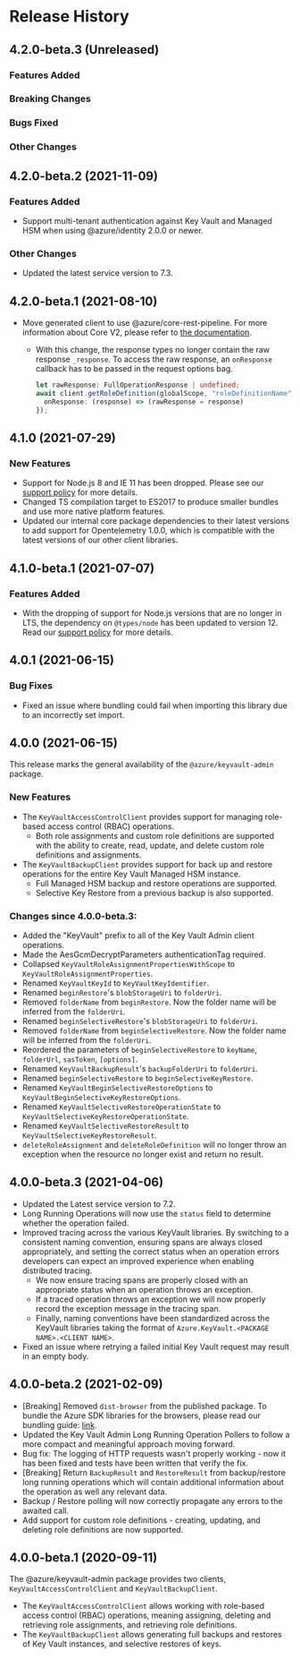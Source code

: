 # Release History

## 4.2.0-beta.3 (Unreleased)

### Features Added

### Breaking Changes

### Bugs Fixed

### Other Changes

## 4.2.0-beta.2 (2021-11-09)

### Features Added

- Support multi-tenant authentication against Key Vault and Managed HSM when using @azure/identity 2.0.0 or newer.

### Other Changes

- Updated the latest service version to 7.3.

## 4.2.0-beta.1 (2021-08-10)

- Move generated client to use @azure/core-rest-pipeline. For more information about Core V2, please refer to [the documentation](https://github.com/Azure/azure-sdk-for-js/tree/main/sdk/core#core-v1-and-core-v2).

  - With this change, the response types no longer contain the raw response `_response`. To access the raw response, an `onResponse` callback has to be passed in the request options bag.

    ```typescript
    let rawResponse: FullOperationResponse | undefined;
    await client.getRoleDefinition(globalScope, "roleDefinitionName", {
      onResponse: (response) => (rawResponse = response)
    });
    ```

## 4.1.0 (2021-07-29)

### New Features

- Support for Node.js 8 and IE 11 has been dropped. Please see our [support policy](https://github.com/Azure/azure-sdk-for-js/blob/main/SUPPORT.md) for more details.
- Changed TS compilation target to ES2017 to produce smaller bundles and use more native platform features.
- Updated our internal core package dependencies to their latest versions to add support for Opentelemetry 1.0.0, which is compatible with the latest versions of our other client libraries.

## 4.1.0-beta.1 (2021-07-07)

### Features Added

- With the dropping of support for Node.js versions that are no longer in LTS, the dependency on `@types/node` has been updated to version 12. Read our [support policy](https://github.com/Azure/azure-sdk-for-js/blob/main/SUPPORT.md) for more details.

## 4.0.1 (2021-06-15)

### Bug Fixes

- Fixed an issue where bundling could fail when importing this library due to an incorrectly set import.

## 4.0.0 (2021-06-15)

This release marks the general availability of the `@azure/keyvault-admin` package.

### New Features

- The `KeyVaultAccessControlClient` provides support for managing role-based access control (RBAC) operations.
  - Both role assignments and custom role definitions are supported with the ability to create, read, update, and delete custom role definitions and assignments.
- The `KeyVaultBackupClient` provides support for back up and restore operations for the entire Key Vault Managed HSM instance.
  - Full Managed HSM backup and restore operations are supported.
  - Selective Key Restore from a previous backup is also supported.

### Changes since 4.0.0-beta.3:

- Added the "KeyVault" prefix to all of the Key Vault Admin client operations.
- Made the AesGcmDecryptParameters authenticationTag required.
- Collapsed `KeyVaultRoleAssignmentPropertiesWithScope` to `KeyVaultRoleAssignmentProperties`.
- Renamed `KeyVaultKeyId` to `KeyVaultKeyIdentifier`.
- Renamed `beginRestore`'s `blobStorageUri` to `folderUri`.
- Removed `folderName` from `beginRestore`. Now the folder name will be inferred from the `folderUri`.
- Renamed `beginSelectiveRestore`'s `blobStorageUri` to `folderUri`.
- Removed `folderName` from `beginSelectiveRestore`. Now the folder name will be inferred from the `folderUri`.
- Reordered the parameters of `beginSelectiveRestore` to `keyName`, `folderUrl`, `sasToken`, `[options]`.
- Renamed `KeyVaultBackupResult`'s `backupFolderUri` to `folderUri`.
- Renamed `beginSelectiveRestore` to `beginSelectiveKeyRestore`.
- Renamed `KeyVaultBeginSelectiveRestoreOptions` to `KeyVaultBeginSelectiveKeyRestoreOptions`.
- Renamed `KeyVaultSelectiveRestoreOperationState` to `KeyVaultSelectiveKeyRestoreOperationState`.
- Renamed `KeyVaultSelectiveRestoreResult` to `KeyVaultSelectiveKeyRestoreResult`.
- `deleteRoleAssignment` and `deleteRoleDefinition` will no longer throw an exception when the resource no longer exist and return no result.

## 4.0.0-beta.3 (2021-04-06)

- Updated the Latest service version to 7.2.
- Long Running Operations will now use the `status` field to determine whether the operation failed.
- Improved tracing across the various KeyVault libraries. By switching to a consistent naming convention, ensuring spans are always closed appropriately, and setting the correct status when an operation errors developers can expect an improved experience when enabling distributed tracing.
  - We now ensure tracing spans are properly closed with an appropriate status when an operation throws an exception.
  - If a traced operation throws an exception we will now properly record the exception message in the tracing span.
  - Finally, naming conventions have been standardized across the KeyVault libraries taking the format of `Azure.KeyVault.<PACKAGE NAME>.<CLIENT NAME>`.
- Fixed an issue where retrying a failed initial Key Vault request may result in an empty body.

## 4.0.0-beta.2 (2021-02-09)

- [Breaking] Removed `dist-browser` from the published package. To bundle the Azure SDK libraries for the browsers, please read our bundling guide: [link](https://github.com/Azure/azure-sdk-for-js/blob/main/documentation/Bundling.md).
- Updated the Key Vault Admin Long Running Operation Pollers to follow a more compact and meaningful approach moving forward.
- Bug fix: The logging of HTTP requests wasn't properly working - now it has been fixed and tests have been written that verify the fix.
- [Breaking] Return `BackupResult` and `RestoreResult` from backup/restore long running operations which will contain additional information about the operation as well any relevant data.
- Backup / Restore polling will now correctly propagate any errors to the awaited call.
- Add support for custom role definitions - creating, updating, and deleting role definitions are now supported.

## 4.0.0-beta.1 (2020-09-11)

The @azure/keyvault-admin package provides two clients, `KeyVaultAccessControlClient` and `KeyVaultBackupClient`.

- The `KeyVaultAccessControlClient` allows working with role-based access control (RBAC) operations, meaning assigning, deleting and retrieving role assignments, and retrieving role definitions.
- The `KeyVaultBackupClient` allows generating full backups and restores of Key Vault instances, and selective restores of keys.

